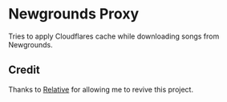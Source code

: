# Newgrounds Proxy
Tries to apply Cloudflares cache while downloading songs from Newgrounds.

## Credit
Thanks to [Relative](https://github.com/relativemodder) for allowing me to revive this project.